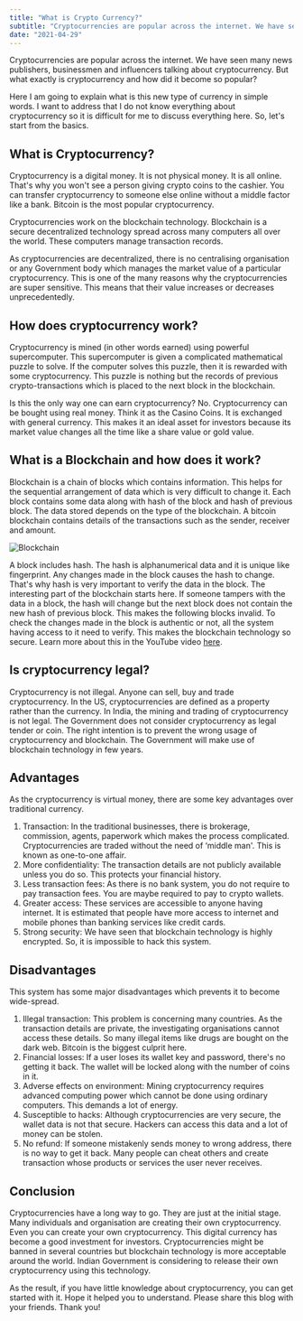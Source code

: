 ```yaml
---
title: "What is Crypto Currency?"
subtitle: "Cryptocurrencies are popular across the internet. We have seen many news publishers, businessmen and influencers talking about cryptocurrency. But what exactly is cryptocurrency and how did it become so popular?"
date: "2021-04-29"
---
```


Cryptocurrencies are popular across the internet. We have seen many news publishers, businessmen and influencers talking about cryptocurrency. But what exactly is cryptocurrency and how did it become so popular?

Here I am going to explain what is this new type of currency in simple words. I want to address that I do not know everything about cryptocurrency so it is difficult for me to discuss everything here. So, let's start from the basics.

What is Cryptocurrency?
-----------------------

Cryptocurrency is a digital money. It is not physical money. It is all online. That's why you won't see a person giving crypto coins to the cashier. You can transfer cryptocurrency to someone else online without a middle factor like a bank. Bitcoin is the most popular cryptocurrency.

Cryptocurrencies work on the blockchain technology. Blockchain is a secure decentralized technology spread across many computers all over the world. These computers manage transaction records.

As cryptocurrencies are decentralized, there is no centralising organisation or any Government body which manages the market value of a particular cryptocurrency. This is one of the many reasons why the cryptocurrencies are super sensitive. This means that their value increases or decreases unprecedentedly.

How does cryptocurrency work?
-----------------------------

Cryptocurrency is mined (in other words earned) using powerful supercomputer. This supercomputer is given a complicated mathematical puzzle to solve. If the computer solves this puzzle, then it is rewarded with some cryptocurrency. This puzzle is nothing but the records of previous crypto-transactions which is placed to the next block in the blockchain.

Is this the only way one can earn cryptocurrency? No. Cryptocurrency can be bought using real money. Think it as the Casino Coins. It is exchanged with general currency. This makes it an ideal asset for investors because its market value changes all the time like a share value or gold value.

What is a Blockchain and how does it work?
------------------------------------------

Blockchain is a chain of blocks which contains information. This helps for the sequential arrangement of data which is very difficult to change it. Each block contains some data along with hash of the block and hash of previous block. The data stored depends on the type of the blockchain. A bitcoin blockchain contains details of the transactions such as the sender, receiver and amount.

![Blockchain](/images/blockchain.jpg)  

A block includes hash. The hash is alphanumerical data and it is unique like fingerprint. Any changes made in the block causes the hash to change. That's why hash is very important to verify the data in the block. The interesting part of the blockchain starts here. If someone tampers with the data in a block, the hash will change but the next block does not contain the new hash of previous block. This makes the following blocks invalid. To check the changes made in the block is authentic or not, all the system having access to it need to verify. This makes the blockchain technology so secure. Learn more about this in the YouTube video [here](https://youtu.be/SSo_EIwHSd4).

Is cryptocurrency legal?
------------------------

Cryptocurrency is not illegal. Anyone can sell, buy and trade cryptocurrency. In the US, cryptocurrencies are defined as a property rather than the currency. In India, the mining and trading of cryptocurrency is not legal. The Government does not consider cryptocurrency as legal tender or coin. The right intention is to prevent the wrong usage of cryptocurrency and blockchain. The Government will make use of blockchain technology in few years.

Advantages
----------

As the cryptocurrency is virtual money, there are some key advantages over traditional currency.

1.  Transaction: In the traditional businesses, there is brokerage, commission, agents, paperwork which makes the process complicated. Cryptocurrencies are traded without the need of ‘middle man'. This is known as one-to-one affair.
2.  More confidentiality: The transaction details are not publicly available unless you do so. This protects your financial history.
3.  Less transaction fees: As there is no bank system, you do not require to pay transaction fees. You are maybe required to pay to crypto wallets.
4.  Greater access: These services are accessible to anyone having internet. It is estimated that people have more access to internet and mobile phones than banking services like credit cards.
5.  Strong security: We have seen that blockchain technology is highly encrypted. So, it is impossible to hack this system.

Disadvantages
-------------

This system has some major disadvantages which prevents it to become wide-spread.

1.  Illegal transaction: This problem is concerning many countries. As the transaction details are private, the investigating organisations cannot access these details. So many illegal items like drugs are bought on the dark web. Bitcoin is the biggest culprit here.
2.  Financial losses: If a user loses its wallet key and password, there's no getting it back. The wallet will be locked along with the number of coins in it.
3.  Adverse effects on environment: Mining cryptocurrency requires advanced computing power which cannot be done using ordinary computers. This demands a lot of energy.
4.  Susceptible to hacks: Although cryptocurrencies are very secure, the wallet data is not that secure. Hackers can access this data and a lot of money can be stolen.
5.  No refund: If someone mistakenly sends money to wrong address, there is no way to get it back. Many people can cheat others and create transaction whose products or services the user never receives.

Conclusion
----------

Cryptocurrencies have a long way to go. They are just at the initial stage. Many individuals and organisation are creating their own cryptocurrency. Even you can create your own cryptocurrency. This digital currency has become a good investment for investors. Cryptocurrencies might be banned in several countries but blockchain technology is more acceptable around the world. Indian Government is considering to release their own cryptocurrency using this technology.

As the result, if you have little knowledge about cryptocurrency, you can get started with it. Hope it helped you to understand. Please share this blog with your friends. Thank you!